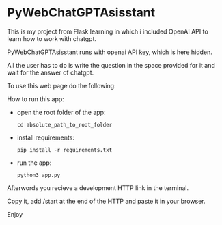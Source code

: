 # PyWebChatGPTAsisstant

This is my project from Flask learning in which i included OpenAI API 
to learn how to work with chatgpt.

PyWebChatGPTAsisstant runs with openai API key, which is here hidden. 

All the user has to do is write the question in the space provided for it and wait for the answer of chatgpt.

To use this web page do the following:

How to run this app:

- open the root folder of the app:
   ```shell
   cd absolute_path_to_root_folder
   ```

- install requirements:
   ```shell
   pip install -r requirements.txt
   ```

- run the app:
    ```shell
    python3 app.py
    ```

Afterwords you recieve a development HTTP link in the terminal. 

Copy it, add /start at the end of the HTTP and paste it in your browser.

Enjoy

